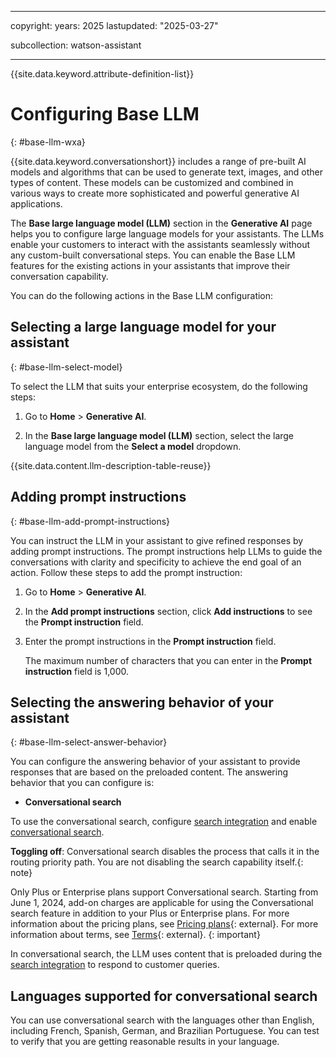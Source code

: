 
---

copyright:
  years: 2025
lastupdated: "2025-03-27"

subcollection: watson-assistant

---

{{site.data.keyword.attribute-definition-list}}

# Configuring Base LLM
{: #base-llm-wxa}

 {{site.data.keyword.conversationshort}} includes a range of pre-built AI models and algorithms that can be used to generate text, images, and other types of content. These models can be customized and combined in various ways to create more sophisticated and powerful generative AI applications.

The **Base large language model (LLM)** section in the **Generative AI** page helps you to configure large language models for your assistants. The LLMs enable your customers to interact with the assistants seamlessly without any custom-built conversational steps. You can enable the Base LLM features for the existing actions in your assistants that improve their conversation capability. 

You can do the following actions in the Base LLM configuration:

## Selecting a large language model for your assistant
{: #base-llm-select-model}

To select the LLM that suits your enterprise ecosystem, do the following steps:

1. Go to **Home** > **Generative AI**.

1. In the **Base large language model (LLM)** section, select the large language model from the **Select a model** dropdown. 

{{site.data.content.llm-description-table-reuse}}

## Adding prompt instructions
{: #base-llm-add-prompt-instructions}

You can instruct the LLM in your assistant to give refined responses by adding prompt instructions. The prompt instructions help LLMs to guide the conversations with clarity and specificity to achieve the end goal of an action. Follow these steps to add the prompt instruction:

1. Go to **Home** > **Generative AI**.

1. In the **Add prompt instructions** section, click **Add instructions** to see the **Prompt instruction** field. 

1. Enter the prompt instructions in the **Prompt instruction** field.

   The maximum number of characters that you can enter in the **Prompt instruction** field is 1,000.
   
## Selecting the answering behavior of your assistant
{: #base-llm-select-answer-behavior}

You can configure the answering behavior of your assistant to provide responses that are based on the preloaded content. The answering behavior that you can configure is:

- **Conversational search** 

To use the conversational search, configure [search integration](/docs/watson-assistant?topic=watson-assistant-search-overview) and enable [conversational search](/docs/watson-assistant?topic=watson-assistant-conversational-search). 

**Toggling off**: Conversational search disables the process that calls it in the routing priority path. You are not disabling the search capability itself.{: note}

Only Plus or Enterprise plans support Conversational search. Starting from June 1, 2024, add-on charges are applicable for using the Conversational search feature in addition to your Plus or Enterprise plans. For more information about the pricing plans, see [Pricing plans](https://cloud.ibm.com/catalog/services/watsonx-assistant?catalog_query=aHR0cHM6Ly9jbG91ZC5pYm0uY29tL2NhdGFsb2c%2Fc2VhcmNoPXdhdHNvbnglMjUyMGFzc2lzdGFudCNzZWFyY2hfcmVzdWx0cw%3D%3D&planId=f0a3dd47-b693-4d73-a8df-aa6baf07a933){: external}. For more information about terms, see [Terms](https://www.ibm.com/support/customer/csol/terms/?id=i128-0038&lc=en){: external}.
{: important}
  
In conversational search, the LLM uses content that is preloaded during the [search integration](/docs/watson-assistant?topic=watson-assistant-search-overview) to respond to customer queries. 

## Languages supported for conversational search

You can use conversational search with the languages other than English, including French, Spanish, German, and Brazilian Portuguese. You can test to verify that you are getting reasonable results in your language.
